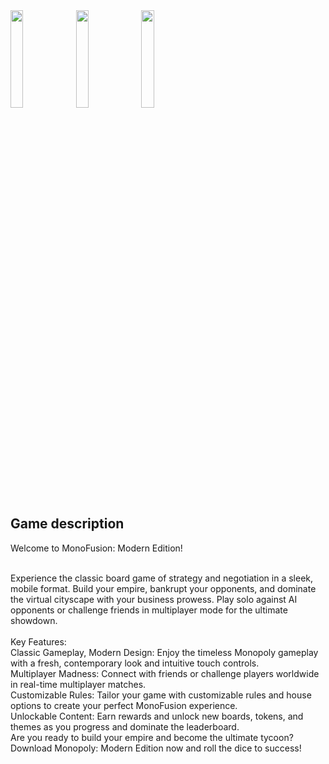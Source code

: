 <div style="displey:flex">
  <img width="20%" src="https://mishadovhiy.com/imgs/monopoly/1.png">
<img width="20%" src="https://mishadovhiy.com/imgs/monopoly/2.png">
  <img width="20%" src="https://mishadovhiy.com/imgs/monopoly/3.png">
</div>

<h2>Game description</h2>
        <p>Welcome to MonoFusion: Modern Edition!<br><br>
          
Experience the classic board game of strategy and negotiation in a sleek, mobile format. Build your empire, bankrupt your opponents, and dominate the virtual cityscape with your business prowess. Play solo against AI opponents or challenge friends in multiplayer mode for the ultimate showdown.
        <br><br>
        Key Features:
        <br>
        Classic Gameplay, Modern Design: Enjoy the timeless Monopoly gameplay with a fresh, contemporary look and intuitive touch controls.<br>
        Multiplayer Madness: Connect with friends or challenge players worldwide in real-time multiplayer matches.<br>
        Customizable Rules: Tailor your game with customizable rules and house options to create your perfect MonoFusion experience.<br>
        Unlockable Content: Earn rewards and unlock new boards, tokens, and themes as you progress and dominate the leaderboard.<br>
        Are you ready to build your empire and become the ultimate tycoon? Download Monopoly: Modern Edition now and roll the dice to success!

